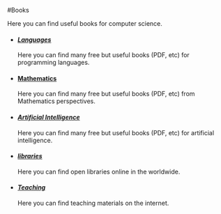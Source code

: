 #Books

Here you can find useful books for computer science.

- #### ***[Languages](https://github.com/hqxsn/Awesome-Notes-From-Globe/tree/master/Books/languages/Readme.md)***

  Here you can find many free but useful books (PDF, etc) for programming languages.

- #### [Mathematics](https://github.com/hqxsn/Awesome-Notes-From-Globe/tree/master/Books/mathematics/Readme.md)

  Here you can find many free but useful books (PDF, etc) from Mathematics perspectives.

- #### ***[Artificial Intelligence](https://github.com/hqxsn/Awesome-Notes-From-Globe/tree/master/Books/artificial_intelligence/Readme.md)***

  Here you can find many free but useful books (PDF, etc) for artificial intelligence.

- #### ***[libraries](https://github.com/hqxsn/Awesome-Notes-From-Globe/tree/master/Books/libraries/Readme.md)***

  Here you can find open libraries online in the worldwide.

- #### ***[Teaching](https://github.com/hqxsn/Awesome-Notes-From-Globe/tree/master/Books/teaching/Readme.md)***

  Here you can find teaching materials on the internet.



